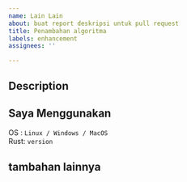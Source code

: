 ```yaml
---
name: Lain Lain
about: buat report deskripsi untuk pull request
title: Penambahan algoritma
labels: enhancement
assignees: ''

---
```


## Description
<!-- jelaskan masalah kamu secara detail -->

## Saya Menggunakan
<!-- Ganti sesuai yang digunakan. -->
OS : ``Linux / Windows / MacOS``  
Rust: ``version``

## tambahan lainnya
<!-- jelaskan saran atau masukan lain yang ingin kamu sampaikan -->